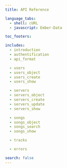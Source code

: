 ```yaml
---
title: API Reference

language_tabs:
  - shell: cURL
  - javascript: Ember-Data

toc_footers:

includes:
  - introduction
  - authentification
  - api_format

  - users
  - users_object
  - users_create
  - users_show

  - servers
  - servers_object
  - servers_create
  - servers_update
  - servers_show

  - songs
  - songs_object
  - songs_search
  - songs_show

  - tracks

  - errors

search: false
---
```

